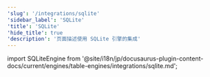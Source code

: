 ```yaml
---
'slug': '/integrations/sqlite'
'sidebar_label': 'SQLite'
'title': 'SQLite'
'hide_title': true
'description': '页面描述使用 SQLite 引擎的集成'
---
```


import SQLiteEngine from '@site/i18n/jp/docusaurus-plugin-content-docs/current/engines/table-engines/integrations/sqlite.md';

<SQLiteEngine/>

